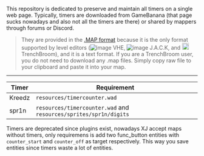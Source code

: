 This repository is dedicated to preserve and maintain all timers on a single web page. Typically, timers are downloaded from GameBanana (that page sucks nowadays and also not all the timers are there) or shared by mappers through forums or Discord. 

> They are provided in the [.MAP format](https://developer.valvesoftware.com/wiki/MAP_(file_format)) because it is the only format supported by level editors (![image](https://github.com/G2Pavon/G2Pavon.github.io/assets/14117486/bb8f90f4-2733-4556-8367-501092a801e8) VHE, ![image](https://github.com/G2Pavon/G2Pavon.github.io/assets/14117486/24a58390-3f4b-43b0-9188-ec4ce9f8504c) J.A.C.K, and  <img src="https://github.com/G2Pavon/G2Pavon.github.io/assets/14117486/68e0fc81-9178-4291-96ac-8503d747331e" width="18" height="18"> TrenchBroom), and it is a text format. If you are a TrenchBroom user, you do not need to download any .map files. Simply copy raw file to your clipboard and paste it into your map.

---


| Timer | Requirement |
|--|---|
|Kreedz| `resources/timercounter.wad` |
|spr1n| `resources/timercounter.wad` and `resources/sprites/spr1n/digits` |


Timers are deprecated since plugins exist, nowadays XJ accept maps without timers, only requiremens is add two func_button entities with `counter_start` and `counter_off` as target respectively. This way you save entities since timers waste a lot of entities.
